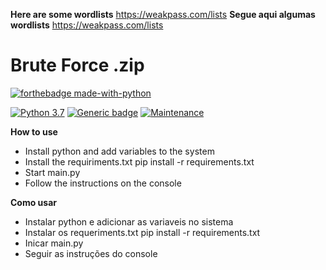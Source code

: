 **Here are some wordlists**
https://weakpass.com/lists
**Segue aqui algumas wordlists**
https://weakpass.com/lists

# Brute Force .zip
[![forthebadge made-with-python](http://ForTheBadge.com/images/badges/made-with-python.svg)](https://www.python.org/)

[![Python 3.7](https://img.shields.io/badge/python-3.8-blue.svg)](https://www.python.org/downloads/release/python-360/) [![Generic badge](https://img.shields.io/badge/tested-yes-<COLOR>.svg)](https://shields.io/) [![Maintenance](https://img.shields.io/badge/Maintenance-no-red.svg)](https://bitbucket.org/lbesson/ansi-colors)

**How to use**
- Install python and add variables to the system
- Install the requiriments.txt
pip install -r requirements.txt
- Start main.py
- Follow the instructions on the console

**Como usar**
- Instalar python e adicionar as variaveis no sistema
- Instalar os requeriments.txt
	pip install -r requirements.txt
- Inicar main.py
- Seguir as instruções do console
